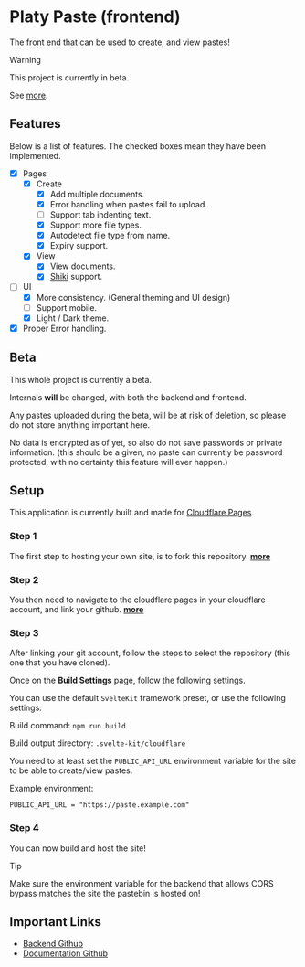 # Platy Paste (frontend)

The front end that can be used to create, and view pastes!

> [!WARNING]
> This project is currently in beta.
>
> See [more](#beta).

## Features

Below is a list of features. The checked boxes mean they have been implemented.

- [x] Pages
    - [x] Create
        - [x] Add multiple documents.
        - [x] Error handling when pastes fail to upload.
        - [ ] Support tab indenting text.
        - [x] Support more file types.
        - [x] Autodetect file type from name.
        - [x] Expiry support.
    - [x] View
        - [x] View documents.
        - [x] [Shiki](https://shiki.style/) support.
- [ ] UI
    - [x] More consistency. (General theming and UI design)
    - [ ] Support mobile.
    - [x] Light / Dark theme.
- [x] Proper Error handling.

## Beta

This whole project is currently a beta.

Internals **will** be changed, with both the backend and frontend.

Any pastes uploaded during the beta, will be at risk of deletion, so please do not store anything important here.

No data is encrypted as of yet,
so also do not save passwords or private information.
(this should be a given,
no paste can currently be password protected,
with no certainty this feature will ever happen.)

## Setup

This application is currently built and made for [Cloudflare Pages](https://pages.cloudflare.com/).

### Step 1

The first step to hosting your own site, is to fork this repository. [**more**](https://docs.github.com/en/pull-requests/collaborating-with-pull-requests/working-with-forks/fork-a-repo)

### Step 2

You then need to navigate to the cloudflare pages in your cloudflare account,
and link your github. [**more**](https://developers.cloudflare.com/pages/get-started/git-integration/)

### Step 3

After linking your git account, follow the steps to select the repository (this one that you have cloned).

Once on the **Build Settings** page, follow the following settings.

You can use the default `SvelteKit` framework preset, or use the following settings:

Build command: `npm run build`

Build output directory: `.svelte-kit/cloudflare`

You need to at least set the `PUBLIC_API_URL` environment variable for the site to be able to create/view pastes.

Example environment:

```env
PUBLIC_API_URL = "https://paste.example.com"
```

### Step 4

You can now build and host the site!

> [!TIP]
> Make sure the environment variable for the backend that allows CORS bypass matches the site the pastebin is hosted on!

## Important Links

- [Backend Github](https://github.com/mplatypus/platy-paste-backend)
- [Documentation Github](https://github.com/mplatypus/platy-paste-documentation)
